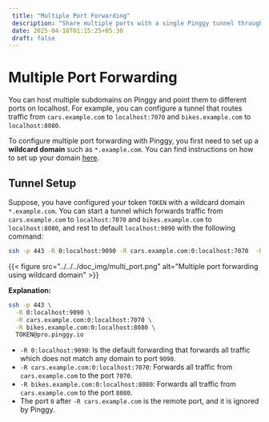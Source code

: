 ```yaml
---
 title: "Multiple Port Forwarding" 
 description: "Share multiple ports with a single Pinggy tunnel through different subdomains. Configure a wildcard custom domain and host multiple websites and applications."
 date: 2025-04-18T01:15:25+05:30
 draft: false 
---
```


# Multiple Port Forwarding


You can host multiple subdomains on Pinggy and point them to different ports on localhost. For example, you can configure a tunnel that routes traffic from `cars.example.com` to `localhost:7070` and `bikes.example.com` to `localhost:8080`.

To configure multiple port forwarding with Pinggy, you first need to set up a **wildcard domain** such as `*.example.com`. You can find instructions on how to set up your domain <a href="../../custom_domain/" target="_blank">here</a>.

## Tunnel Setup
Suppose, you have configured your token `TOKEN` with a wildcard domain `*.example.com`. You can start a tunnel which forwards traffic from `cars.example.com` to `localhost:7070` and `bikes.example.com` to `localhost:8080`, and rest to default `localhost:9090` with the following command:


```bash
ssh -p 443 -R 0:localhost:9090 -R cars.example.com:0:localhost:7070  -R bikes.example.com:0:localhost:8080 TOKEN@pro.pinggy.io
```



{{< figure src="../../../doc_img/multi_port.png" alt="Multiple port forwarding using wildcard domain" >}}



**Explanation:**

```bash
ssh -p 443 \
  -R 0:localhost:9090 \
  -R cars.example.com:0:localhost:7070 \
  -R bikes.example.com:0:localhost:8080 \
  TOKEN@pro.pinggy.io
```

- `-R 0:localhost:9090`: Is the default forwarding that forwards all traffic which does not match any domain to port `9090`.
- `-R cars.example.com:0:localhost:7070`: Forwards all traffic from `cars.example.com` to the port `7070`.
- `-R bikes.example.com:0:localhost:8080`: Forwards all traffic from `cars.example.com` to the port `8080`.
- The port `0` after `-R cars.example.com` is the remote port, and it is ignored by Pinggy.

